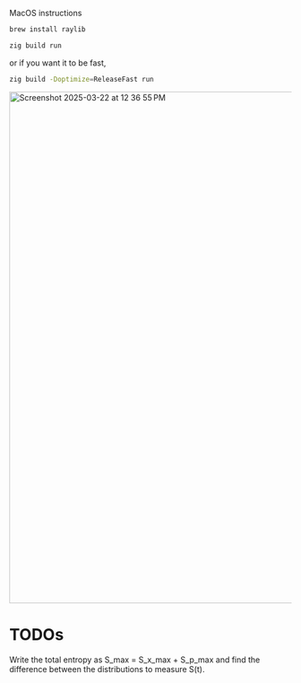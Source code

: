 MacOS instructions

```sh
brew install raylib
```

```sh
zig build run
```

or if you want it to be fast,

```sh
zig build -Doptimize=ReleaseFast run
```

<img width="912" alt="Screenshot 2025-03-22 at 12 36 55 PM" src="https://github.com/user-attachments/assets/5d7654ac-c53c-4898-86d1-0819fced7b08" />

# TODOs

Write the total entropy as S_max = S_x_max + S_p_max and find the difference between the distributions to measure S(t).
